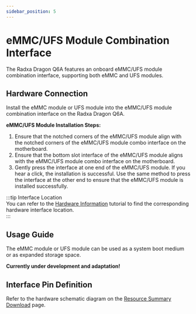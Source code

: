 ```yaml
---
sidebar_position: 5
---
```


# eMMC/UFS Module Combination Interface

The Radxa Dragon Q6A features an onboard eMMC/UFS module combination interface, supporting both eMMC and UFS modules.

## Hardware Connection

Install the eMMC module or UFS module into the eMMC/UFS module combination interface on the Radxa Dragon Q6A.

**eMMC/UFS Module Installation Steps:**

1. Ensure that the notched corners of the eMMC/UFS module align with the notched corners of the eMMC/UFS module combo interface on the motherboard.
2. Ensure that the bottom slot interface of the eMMC/UFS module aligns with the eMMC/UFS module combo interface on the motherboard.
3. Gently press the interface at one end of the eMMC/UFS module. If you hear a click, the installation is successful. Use the same method to press the interface at the other end to ensure that the eMMC/UFS module is installed successfully.

:::tip Interface Location  
You can refer to the [Hardware Information](./hardware_info) tutorial to find the corresponding hardware interface location.  
:::

## Usage Guide

The eMMC module or UFS module can be used as a system boot medium or as expanded storage space.

**Currently under development and adaptation!**

## Interface Pin Definition

Refer to the hardware schematic diagram on the [Resource Summary Download](../download) page.
